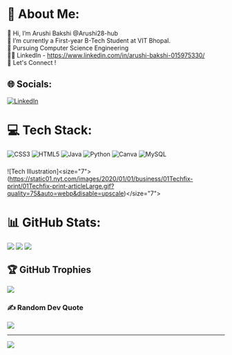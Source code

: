 # 💫 About Me:
👋 Hi, I’m Arushi Bakshi @Arushi28-hub<br>🔭 I’m currently a First-year B-Tech Student at VIT Bhopal.<br>🌱 Pursuing Computer Science Engineering<br>🧑‍💻 LinkedIn - https://www.linkedin.com/in/arushi-bakshi-015975330/<br>🤝 Let's Connect !


## 🌐 Socials:
[![LinkedIn](https://img.shields.io/badge/LinkedIn-%230077B5.svg?logo=linkedin&logoColor=white)](https://linkedin.com/in/arushi-bakshi-015975330/) 

# 💻 Tech Stack:
![CSS3](https://img.shields.io/badge/css3-%231572B6.svg?style=for-the-badge&logo=css3&logoColor=white) ![HTML5](https://img.shields.io/badge/html5-%23E34F26.svg?style=for-the-badge&logo=html5&logoColor=white) ![Java](https://img.shields.io/badge/java-%23ED8B00.svg?style=for-the-badge&logo=openjdk&logoColor=white) ![Python](https://img.shields.io/badge/python-3670A0?style=for-the-badge&logo=python&logoColor=ffdd54) ![Canva](https://img.shields.io/badge/Canva-%2300C4CC.svg?style=for-the-badge&logo=Canva&logoColor=white) ![MySQL](https://img.shields.io/badge/mysql-4479A1.svg?style=for-the-badge&logo=mysql&logoColor=white)
### 
![Tech Illustration]<size="7">(https://static01.nyt.com/images/2020/01/01/business/01Techfix-print/01Techfix-print-articleLarge.gif?quality=75&auto=webp&disable=upscale)</size="7">

  
# 📊 GitHub Stats:
![](https://github-readme-stats.vercel.app/api?username=Arushi28-hub&theme=neon&hide_border=false&include_all_commits=false&count_private=false)
![](https://github-readme-streak-stats.herokuapp.com/?user=Arushi28-hub&theme=neon&hide_border=false)
![](https://github-readme-stats.vercel.app/api/top-langs/?username=Arushi28-hub&theme=neon&hide_border=false&include_all_commits=false&count_private=false&layout=compact)

## 🏆 GitHub Trophies
![](https://github-profile-trophy.vercel.app/?username=Arushi28-hub&theme=neon&no-frame=false&no-bg=true&margin-w=4)

### ✍ Random Dev Quote
![](https://quotes-github-readme.vercel.app/api?type=horizontal&theme=radical)

---
[![](https://visitcount.itsvg.in/api?id=Arushi28-hub&icon=9&color=0)](https://visitcount.itsvg.in)

<!-- Proudly created with GPRM ( https://gprm.itsvg.in ) -->
